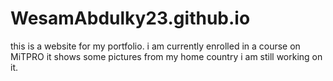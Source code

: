 # WesamAbdulky23.github.io
this is a website for my portfolio.
i am currently enrolled in a course on MiTPRO
it shows some pictures from my home country 
i am still working on it.
